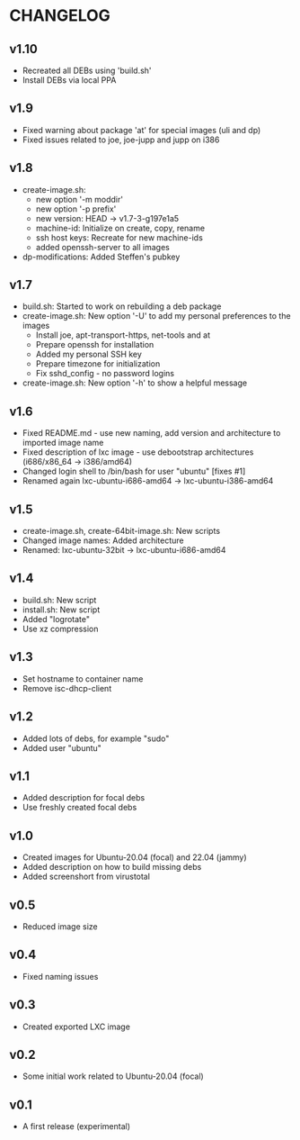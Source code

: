 CHANGELOG
=========

v1.10
-----

- Recreated all DEBs using 'build.sh'
- Install DEBs via local PPA

v1.9
----

- Fixed warning about package 'at' for special images (uli and dp)
- Fixed issues related to joe, joe-jupp and jupp on i386

v1.8
----

- create-image.sh:
  - new option '-m moddir'
  - new option '-p prefix'
  - new version: HEAD -> v1.7-3-g197e1a5
  - machine-id: Initialize on create, copy, rename
  - ssh host keys: Recreate for new machine-ids
  - added openssh-server to all images
- dp-modifications: Added Steffen's pubkey

v1.7
----

- build.sh: Started to work on rebuilding a deb package
- create-image.sh: New option '-U' to add my personal preferences to the images
  - Install joe, apt-transport-https, net-tools and at
  - Prepare openssh for installation
  - Added my personal SSH key
  - Prepare timezone for initialization
  - Fix sshd_config - no password logins
- create-image.sh: New option '-h' to show a helpful message

v1.6
----

- Fixed README.md - use new naming, add version and architecture to imported image name
- Fixed description of lxc image - use debootstrap architectures (i686/x86_64 -> i386/amd64)
- Changed login shell to /bin/bash for user "ubuntu" [fixes #1]
- Renamed again lxc-ubuntu-i686-amd64 -> lxc-ubuntu-i386-amd64

v1.5
----

- create-image.sh, create-64bit-image.sh: New scripts
- Changed image names: Added architecture
- Renamed: lxc-ubuntu-32bit -> lxc-ubuntu-i686-amd64

v1.4
----

- build.sh: New script
- install.sh: New script
- Added "logrotate"
- Use xz compression

v1.3
----

- Set hostname to container name
- Remove isc-dhcp-client

v1.2
----

- Added lots of debs, for example "sudo"
- Added user "ubuntu"

v1.1
----

- Added description for focal debs
- Use freshly created focal debs

v1.0
----

- Created images for Ubuntu-20.04 (focal) and 22.04 (jammy)
- Added description on how to build missing debs
- Added screenshort from virustotal

v0.5
----

- Reduced image size

v0.4
----

- Fixed naming issues

v0.3
----

- Created exported LXC image

v0.2
----

- Some initial work related to Ubuntu-20.04 (focal)

v0.1
----

- A first release (experimental)
